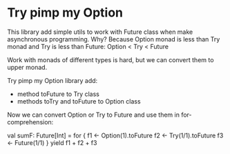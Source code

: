 Try pimp my Option
===================

This library add simple utils to work with Future class when make asynchronous programming.
Why? Because Option monad is less than Try monad and Try is less than Future:
    Option < Try < Future

Work with monads of different types is hard, but we can convert them to upper monad.

Try pimp my Option library add:
- method toFuture to Try class
- methods toTry and toFuture to Option class

Now we can convert Option or Try to Future and use them in for-comprehension:

  val sumF: Future[Int] = for {
    f1 <- Option(1).toFuture
    f2 <- Try(1/1).toFuture
    f3 <- Future(1/1)
  } yield f1 + f2 + f3

